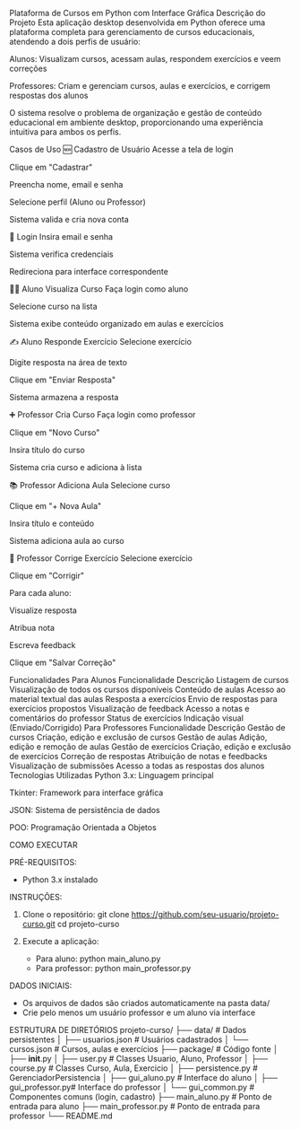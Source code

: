 
Plataforma de Cursos em Python com Interface Gráfica
Descrição do Projeto
Esta aplicação desktop desenvolvida em Python oferece uma plataforma completa para gerenciamento de cursos educacionais, atendendo a dois perfis de usuário:

Alunos: Visualizam cursos, acessam aulas, respondem exercícios e veem correções

Professores: Criam e gerenciam cursos, aulas e exercícios, e corrigem respostas dos alunos

O sistema resolve o problema de organização e gestão de conteúdo educacional em ambiente desktop, proporcionando uma experiência intuitiva para ambos os perfis.

Casos de Uso
🆕 Cadastro de Usuário
Acesse a tela de login

Clique em "Cadastrar"

Preencha nome, email e senha

Selecione perfil (Aluno ou Professor)

Sistema valida e cria nova conta

🔑 Login
Insira email e senha

Sistema verifica credenciais

Redireciona para interface correspondente

👨‍🎓 Aluno Visualiza Curso
Faça login como aluno

Selecione curso na lista

Sistema exibe conteúdo organizado em aulas e exercícios

✍️ Aluno Responde Exercício
Selecione exercício

Digite resposta na área de texto

Clique em "Enviar Resposta"

Sistema armazena a resposta

➕ Professor Cria Curso
Faça login como professor

Clique em "Novo Curso"

Insira título do curso

Sistema cria curso e adiciona à lista

📚 Professor Adiciona Aula
Selecione curso

Clique em "+ Nova Aula"

Insira título e conteúdo

Sistema adiciona aula ao curso

📝 Professor Corrige Exercício
Selecione exercício

Clique em "Corrigir"

Para cada aluno:

Visualize resposta

Atribua nota

Escreva feedback

Clique em "Salvar Correção"

Funcionalidades
Para Alunos
Funcionalidade	Descrição
Listagem de cursos	Visualização de todos os cursos disponíveis
Conteúdo de aulas	Acesso ao material textual das aulas
Resposta a exercícios	Envio de respostas para exercícios propostos
Visualização de feedback	Acesso a notas e comentários do professor
Status de exercícios	Indicação visual (Enviado/Corrigido)
Para Professores
Funcionalidade	Descrição
Gestão de cursos	Criação, edição e exclusão de cursos
Gestão de aulas	Adição, edição e remoção de aulas
Gestão de exercícios	Criação, edição e exclusão de exercícios
Correção de respostas	Atribuição de notas e feedbacks
Visualização de submissões	Acesso a todas as respostas dos alunos
Tecnologias Utilizadas
Python 3.x: Linguagem principal

Tkinter: Framework para interface gráfica

JSON: Sistema de persistência de dados

POO: Programação Orientada a Objetos

COMO EXECUTAR

PRÉ-REQUISITOS:
- Python 3.x instalado

INSTRUÇÕES:
1. Clone o repositório:
   git clone https://github.com/seu-usuario/projeto-curso.git
   cd projeto-curso

2. Execute a aplicação:
   - Para aluno:
     python main_aluno.py
   - Para professor:
     python main_professor.py

DADOS INICIAIS:
- Os arquivos de dados são criados automaticamente na pasta data/
- Crie pelo menos um usuário professor e um aluno via interface

ESTRUTURA DE DIRETÓRIOS
projeto-curso/
├── data/               # Dados persistentes
│   ├── usuarios.json   # Usuários cadastrados
│   └── cursos.json     # Cursos, aulas e exercícios
├── package/            # Código fonte
│   ├── __init__.py
│   ├── user.py         # Classes Usuario, Aluno, Professor
│   ├── course.py       # Classes Curso, Aula, Exercicio
│   ├── persistence.py  # GerenciadorPersistencia
│   ├── gui_aluno.py    # Interface do aluno
│   ├── gui_professor.py# Interface do professor
│   └── gui_common.py   # Componentes comuns (login, cadastro)
├── main_aluno.py       # Ponto de entrada para aluno
├── main_professor.py   # Ponto de entrada para professor
└── README.md
